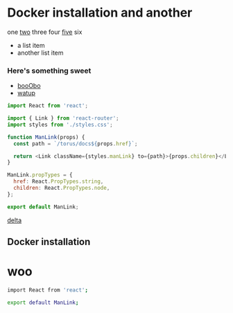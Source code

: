 Docker installation and another
====================

one [two](/commands/reading-and-writing) three four [five](/five) six
- a list item
- another list item

### Here's something sweet
- [booObo](/obo)
- [watup](/dfd)

```js
import React from 'react';

import { Link } from 'react-router';
import styles from './styles.css';

function ManLink(props) {
  const path = `/torus/docs${props.href}`;

  return <Link className={styles.manLink} to={path}>{props.children}</Link>;
}

ManLink.propTypes = {
  href: React.PropTypes.string,
  children: React.PropTypes.node,
};

export default ManLink;
```

<div onmouseover="alert(&#x22;alpha&#x22;)"><a href="jAva script:alert(&#x22;bravo&#x22;)" onclick="alert(&#x22;charlie&#x22;)">delta</a>

## Docker installation

# woo

```sh
import React from 'react';

export default ManLink;
```
